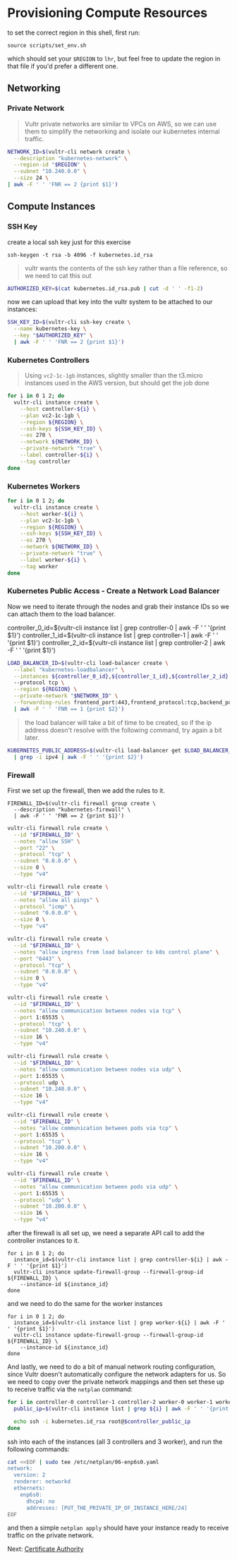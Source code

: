 # Provisioning Compute Resources

to set the correct region in this shell, first run:

```
source scripts/set_env.sh
```

which should set your `$REGION` to `lhr`, but feel free to update the region in that file if you'd prefer a different one.

## Networking

### Private Network

> Vultr private networks are similar to VPCs on AWS, so we can use them to simplify the networking and isolate our kubernetes internal traffic.

```sh
NETWORK_ID=$(vultr-cli network create \
  --description "kubernetes-network" \
  --region-id "$REGION" \
  --subnet "10.240.0.0" \
  --size 24 \
| awk -F ' ' 'FNR == 2 {print $1}')
```

## Compute Instances

### SSH Key

create a local ssh key just for this exercise

```
ssh-keygen -t rsa -b 4096 -f kubernetes.id_rsa
```

> vultr wants the contents of the ssh key rather than a file reference, so we need to cat this out

```sh
AUTHORIZED_KEY=$(cat kubernetes.id_rsa.pub | cut -d ' ' -f1-2)
```

now we can upload that key into the vultr system to be attached to our instances:

```sh
SSH_KEY_ID=$(vultr-cli ssh-key create \
  --name kubernetes-key \
  --key "$AUTHORIZED_KEY" \
  | awk -F ' ' 'FNR == 2 {print $1}')
```

### Kubernetes Controllers

> Using `vc2-1c-1gb` instances, slightly smaller than the t3.micro instances used in the AWS version, but should get the job done

```sh
for i in 0 1 2; do
  vultr-cli instance create \
    --host controller-${i} \
    --plan vc2-1c-1gb \
    --region ${REGION} \
    --ssh-keys ${SSH_KEY_ID} \
    --os 270 \
    --network ${NETWORK_ID} \
    --private-network "true" \
    --label controller-${i} \
    --tag controller
done
```

### Kubernetes Workers

```sh
for i in 0 1 2; do
  vultr-cli instance create \
    --host worker-${i} \
    --plan vc2-1c-1gb \
    --region ${REGION} \
    --ssh-keys ${SSH_KEY_ID} \
    --os 270 \
    --network ${NETWORK_ID} \
    --private-network "true" \
    --label worker-${i} \
    --tag worker
done
```

### Kubernetes Public Access - Create a Network Load Balancer

Now we need to iterate through the nodes and grab their instance IDs so we can attach them to the load balancer.

controller_0_id=$(vultr-cli instance list | grep controller-0 | awk -F ' ' '{print $1}')
controller_1_id=$(vultr-cli instance list | grep controller-1 | awk -F ' ' '{print $1}')
controller_2_id=$(vultr-cli instance list | grep controller-2 | awk -F ' ' '{print $1}')


```sh
LOAD_BALANCER_ID=$(vultr-cli load-balancer create \
  --label "kubernetes-loadbalancer" \
  --instances ${controller_0_id},${controller_1_id},${controller_2_id}
  --protocol tcp \
  --region ${REGION} \
  --private-network "$NETWORK_ID" \
  --forwarding-rules frontend_port:443,frontend_protocol:tcp,backend_port:6443,backend_protocol:tcp
  | awk -F ' ' 'FNR == 1 {print $2}')
```

> the load balancer will take a bit of time to be created, so if the ip address doesn't resolve with the following command, try again a bit later.

```sh
KUBERNETES_PUBLIC_ADDRESS=$(vultr-cli load-balancer get $LOAD_BALANCER_ID \
  | grep -i ipv4 | awk -F ' ' '{print $2}')
```

### Firewall

First we set up the firewall, then we add the rules to it.

```
FIREWALL_ID=$(vultr-cli firewall group create \
  --description "kubernetes-firewall" \
  | awk -F ' ' 'FNR == 2 {print $1}')

```

```sh
vultr-cli firewall rule create \
  --id "$FIREWALL_ID" \
  --notes "allow SSH" \
  --port "22" \
  --protocol "tcp" \
  --subnet "0.0.0.0" \
  --size 0 \
  --type "v4"
```

```sh
vultr-cli firewall rule create \
  --id "$FIREWALL_ID" \
  --notes "allow all pings" \
  --protocol "icmp" \
  --subnet "0.0.0.0" \
  --size 0 \
  --type "v4"
```

```sh
vultr-cli firewall rule create \
  --id "$FIREWALL_ID" \
  --notes "allow ingress from load balancer to k8s control plane" \
  --port "6443" \
  --protocol "tcp" \
  --subnet "0.0.0.0" \
  --size 0 \
  --type "v4"
```

```sh
vultr-cli firewall rule create \
  --id "$FIREWALL_ID" \
  --notes "allow communication between nodes via tcp" \
  --port 1:65535 \
  --protocol "tcp" \
  --subnet "10.240.0.0" \
  --size 16 \
  --type "v4"
```

```sh
vultr-cli firewall rule create \
  --id "$FIREWALL_ID" \
  --notes "allow communication between nodes via udp" \
  --port 1:65535 \
  --protocol udp \
  --subnet "10.240.0.0" \
  --size 16 \
  --type "v4"
```

```sh
vultr-cli firewall rule create \
  --id "$FIREWALL_ID" \
  --notes "allow communication between pods via tcp" \
  --port 1:65535 \
  --protocol "tcp" \
  --subnet "10.200.0.0" \
  --size 16 \
  --type "v4"
```

```sh
vultr-cli firewall rule create \
  --id "$FIREWALL_ID" \
  --notes "allow communication between pods via udp" \
  --port 1:65535 \
  --protocol "udp" \
  --subnet "10.200.0.0" \
  --size 16 \
  --type "v4"
```

after the firewall is all set up, we need a separate API call to add the controller instances to it.

```
for i in 0 1 2; do
  instance_id=$(vultr-cli instance list | grep controller-${i} | awk -F ' ' '{print $1}')
  vultr-cli instance update-firewall-group --firewall-group-id ${FIREWALL_ID} \
    --instance-id ${instance_id}
done
```

and we need to do the same for the worker instances

```
for i in 0 1 2; do
  instance_id=$(vultr-cli instance list | grep worker-${i} | awk -F ' ' '{print $1}')
  vultr-cli instance update-firewall-group --firewall-group-id ${FIREWALL_ID} \
    --instance-id ${instance_id}
done
```

And lastly, we need to do a bit of manual network routing configuration, since Vultr doesn't automatically configure
the network adapters for us. So we need to copy over the private network mappings and then set these up to receive
traffic via the `netplan` command:

```sh
for i in controller-0 controller-1 controller-2 worker-0 worker-1 worker-2; do
  public_ip=$(vultr-cli instance list | grep ${i} | awk -F ' ' '{print $2}')

  echo ssh -i kubernetes.id_rsa root@$controller_public_ip
done
```

ssh into each of the instances (all 3 controllers and 3 worker), and run the following commands:

```sh
cat <<EOF | sudo tee /etc/netplan/06-enp6s0.yaml
network:
  version: 2
  renderer: networkd
  ethernets:
    enp6s0:
      dhcp4: no
      addresses: [PUT_THE_PRIVATE_IP_OF_INSTANCE_HERE/24]
EOF
```

and then a simple `netplan apply` should have your instance ready to receive traffic on the private network.

Next: [Certificate Authority](04-certificate-authority.md)
